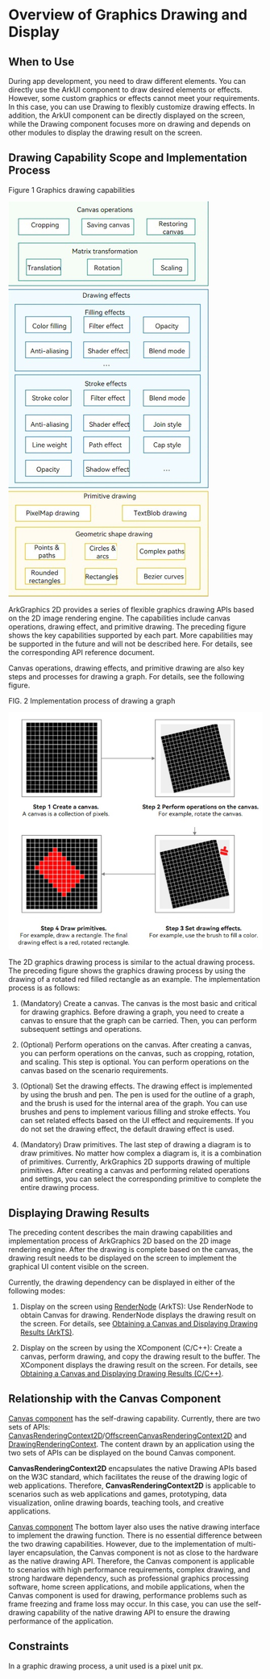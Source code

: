 # Overview of Graphics Drawing and Display


## When to Use

During app development, you need to draw different elements. You can directly use the ArkUI component to draw desired elements or effects. However, some custom graphics or effects cannot meet your requirements. In this case, you can use Drawing to flexibly customize drawing effects. In addition, the ArkUI component can be directly displayed on the screen, while the Drawing component focuses more on drawing and depends on other modules to display the drawing result on the screen.


## Drawing Capability Scope and Implementation Process

Figure 1 Graphics drawing capabilities

![drawing](figures/drawing.jpg)


ArkGraphics 2D provides a series of flexible graphics drawing APIs based on the 2D image rendering engine. The capabilities include canvas operations, drawing effect, and primitive drawing. The preceding figure shows the key capabilities supported by each part. More capabilities may be supported in the future and will not be described here. For details, see the corresponding API reference document.


Canvas operations, drawing effects, and primitive drawing are also key steps and processes for drawing a graph. For details, see the following figure.


FIG. 2 Implementation process of drawing a graph

![drawProcess](figures/drawProcess.jpg)


The 2D graphics drawing process is similar to the actual drawing process. The preceding figure shows the graphics drawing process by using the drawing of a rotated red filled rectangle as an example. The implementation process is as follows:


1. (Mandatory) Create a canvas. The canvas is the most basic and critical for drawing graphics. Before drawing a graph, you need to create a canvas to ensure that the graph can be carried. Then, you can perform subsequent settings and operations.

2. (Optional) Perform operations on the canvas. After creating a canvas, you can perform operations on the canvas, such as cropping, rotation, and scaling. This step is optional. You can perform operations on the canvas based on the scenario requirements.

3. (Optional) Set the drawing effects. The drawing effect is implemented by using the brush and pen. The pen is used for the outline of a graph, and the brush is used for the internal area of the graph. You can use brushes and pens to implement various filling and stroke effects. You can set related effects based on the UI effect and requirements. If you do not set the drawing effect, the default drawing effect is used.

4. (Mandatory) Draw primitives. The last step of drawing a diagram is to draw primitives. No matter how complex a diagram is, it is a combination of primitives. Currently, ArkGraphics 2D supports drawing of multiple primitives. After creating a canvas and performing related operations and settings, you can select the corresponding primitive to complete the entire drawing process.


## Displaying Drawing Results

The preceding content describes the main drawing capabilities and implementation process of ArkGraphics 2D based on the 2D image rendering engine. After the drawing is complete based on the canvas, the drawing result needs to be displayed on the screen to implement the graphical UI content visible on the screen.

Currently, the drawing dependency can be displayed in either of the following modes:

1. Display on the screen using [RenderNode](../reference/apis-arkui/js-apis-arkui-renderNode.md) (ArkTS): Use RenderNode to obtain Canvas for drawing. RenderNode displays the drawing result on the screen. For details, see [Obtaining a Canvas and Displaying Drawing Results (ArkTS)](canvas-get-result-draw-arkts.md#obtaining-the-canvas-that-can-be-directly-displayed).

2. Display on the screen by using the XComponent (C/C++): Create a canvas, perform drawing, and copy the drawing result to the buffer. The XComponent displays the drawing result on the screen. For details, see [Obtaining a Canvas and Displaying Drawing Results (C/C++)](canvas-get-result-draw-c.md#obtaining-the-canvas-that-can-be-directly-displayed).


## Relationship with the Canvas Component

[Canvas component](../reference/apis-arkui/arkui-ts/ts-components-canvas-canvas.md) has the self-drawing capability. Currently, there are two sets of APIs: [CanvasRenderingContext2D](../reference/apis-arkui/arkui-ts/ts-canvasrenderingcontext2d.md)/[OffscreenCanvasRenderingContext2D](../reference/apis-arkui/arkui-ts/ts-offscreencanvasrenderingcontext2d.md) and [DrawingRenderingContext](../reference/apis-arkui/arkui-ts/ts-drawingrenderingcontext.md). The content drawn by an application using the two sets of APIs can be displayed on the bound Canvas component.

**CanvasRenderingContext2D** encapsulates the native Drawing APIs based on the W3C standard, which facilitates the reuse of the drawing logic of web applications. Therefore, **CanvasRenderingContext2D** is applicable to scenarios such as web applications and games, prototyping, data visualization, online drawing boards, teaching tools, and creative applications.

[Canvas component](../reference/apis-arkui/arkui-ts/ts-components-canvas-canvas.md) The bottom layer also uses the native drawing interface to implement the drawing function. There is no essential difference between the two drawing capabilities. However, due to the implementation of multi-layer encapsulation, the Canvas component is not as close to the hardware as the native drawing API. Therefore, the Canvas component is applicable to scenarios with high performance requirements, complex drawing, and strong hardware dependency, such as professional graphics processing software, home screen applications, and mobile applications, when the Canvas component is used for drawing, performance problems such as frame freezing and frame loss may occur. In this case, you can use the self-drawing capability of the native drawing API to ensure the drawing performance of the application.


## Constraints

In a graphic drawing process, a unit used is a pixel unit px.

<!--RP1--><!--RP1End-->
